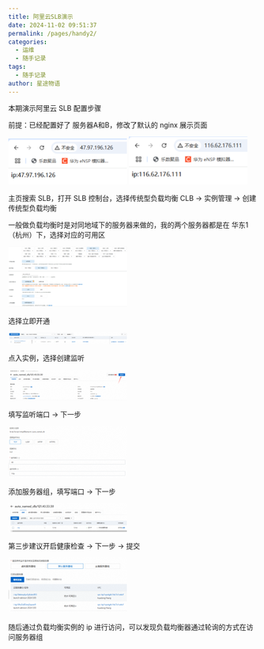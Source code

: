 ```yaml
---
title: 阿里云SLB演示
date: 2024-11-02 09:51:37
permalink: /pages/handy2/
categories:
  - 运维
  - 随手记录
tags:
  - 随手记录
author: 星途物语
---
```

本期演示阿里云 SLB 配置步骤

前提：已经配置好了 服务器A和B，修改了默认的 nginx 展示页面

 <img src="/img/1733365490-image-300x117.png" alt="image-20240813140739721" style="zoom:80%;" />

 <img src="/img/1733365471-image-300x122.png" alt="image-20240813140739721" style="zoom:80%;" />

主页搜索 SLB，打开 SLB 控制台，选择传统型负载均衡 CLB -> 实例管理 -> 创建传统型负载均衡

一般做负载均衡时是对同地域下的服务器来做的，我的两个服务器都是在 华东1（杭州）下，选择对应的可用区

 <img src="/img/1733365762-image-300x153.png" alt="image-20240813140739721" style="zoom:80%;" />

选择立即开通

 <img src="/img/1733365827-image-300x30.png" alt="image-20240813140739721" style="zoom:80%;" />

点入实例，选择创建监听

 <img src="/img/1733365908-image-300x79.png" alt="image-20240813140739721" style="zoom:80%;" />

填写监听端口 -> 下一步

 <img src="/img/1733365984-image-300x132.png" alt="image-20240813140739721" style="zoom:80%;" />

添加服务器组，填写端口 -> 下一步

 <img src="/img/1733366129-image-300x73.png" alt="image-20240813140739721" style="zoom:80%;" />

第三步建议开启健康检查 -> 下一步 -> 提交

 <img src="/img/1733366023-image-300x142.png" alt="image-20240813140739721" style="zoom:80%;" />

随后通过负载均衡实例的 ip 进行访问，可以发现负载均衡器通过轮询的方式在访问服务器组